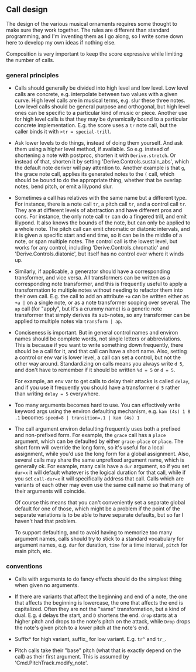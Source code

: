 ## Call design

The design of the various musical ornaments requires some thought to make sure
they work together.  The rules are different than standard programming, and
I'm inventing them as I go along, so I write some down here to develop my own
ideas if nothing else.

Composition is very important to keep the score expressive while limiting the
number of calls.

### general principles

- Calls should generally be divided into high level and low level.  Low level
calls are concrete, e.g. interpolate between two values with a given curve.
High level calls are in musical terms, e.g. slur these three notes.  Low level
calls should be general purpose and orthogonal, but high level ones can be
specific to a particular kind of music or piece.  Another use for high level
calls is that they may be dynamically bound to a particular concrete
implementation.  E.g. the score uses a `tr` note call, but the caller binds it
with `>tr = special-trill`.

- Ask lower levels to do things, instead of doing them yourself.  And ask them
using a higher level method, if available.  So e.g. instead of shortening a
note with postproc, shorten it with `Derive.stretch`.  Or instead of that,
shorten it by setting 'Derive.Controls.sustain_abs', which the default note
deriver will pay attention to.  Another example is that `g`, the grace note
call, applies its generated notes to the `(` call, which should be bound to do
the appropriate thing, whether that be overlap notes, bend pitch, or emit a
lilypond slur.

- Sometimes a call has relatives with the same name but a different type.  For
instance, there is a note call `tr`, a pitch call `tr`, and a control call
`tr`.  They are at different levels of abstraction and have different pros and
cons.  For instance, the only note call `tr` can do a fingered trill, and emit
lilypond.  It also knows the bounds of the note, but can only be applied to a
whole note.  The pitch call can emit chromatic or diatonic intervals, and it
is given a specific start and end time, so it can be in the middle of a note,
or span multiple notes.  The control call is the lowest level, but works for
any control, including 'Derive.Controls.chromatic' and
'Derive.Controls.diatonic', but itself has no control over where it winds up.

- Similarly, if applicable, a generator should have a corresponding
transformer, and vice versa.  All transformers can be written as a
corresponding note transformer, and this is frequently useful to apply a
transformation to multiple notes without needing to refactor them into their
own call.  E.g. the call to add an attribute `+a` can be written either as
`+a |` on a single note, or as a note transformer scoping over several.  The
`ap` call (for "apply", but it's a crummy name) is a generic note transformer
that simply derives its sub-notes, so any transformer can be applied to
multiple notes via `transform | ap`.

- Conciseness is important.  But in general control names and environ names
should be complete words, not single letters or abbreviations.  This is because
if you want to write something down frequently, there should be a call for it,
and that call can have a short name.  Also, setting a control or env var is
lower level, a call can set a control, but not the other way around.
Standardizing on calls means you always write `d 5`, and don't have to remember
if it should be written `%d = 5` or `d = 5`.

    For example, an env var to get calls to delay their attacks is called
`delay`, and if you use it frequently you should have a transformer `d 5`
rather than writing `delay = 5` everywhere.

- Too many arguments becomes hard to use.  You can effectively write keyword
args using the environ defaulting mechanism, e.g.
`kam (4s) 1 8 .1` becomes `speed=8 | transition=.1 | kam (4s) 1`

- The call argument environ defaulting frequently uses both a prefixed and
non-prefixed form.  For example, the `grace` call has a `place` argument,
which can be defaulted by either `grace-place` or `place`.  The short form
will override the long form, so it's useful for a local assignment, while you'd
use the long form for a global assignment.  Also, several calls may share the
same unprefixed argument name, which is generally ok.  For example, many
calls have a `dur` argument, so if you set `dur=x` it will default whatever
is the logical duration for that call, while if you set `call-dur=x` it will
specifically address that call.  Calls which are variants of each other may
even use the same call name so that many of their arguments will coincide.

    Of course this means that you can't conveniently set a separate global
default for one of those, which might be a problem if the point of the separate
variations is to be able to have separate defaults, but so far I haven't had
that problem.

    To support defaulting, and to avoid having to memorize too many argument
names, calls should try to stick to a standard vocabulary for argument names,
e.g. `dur` for duration, `time` for a time interval, `pitch` for main pitch,
etc.


### conventions

- Calls with arguments to do fancy effects should do the simplest thing when
given no arguments.

- If there are variants that affect the beginning and end of a note, the one
that affects the beginning is lowercase, the one that affects the end is
capitalized.  Often they are not the "same" transformation, but a kind of dual.
E.g. `d` delays the start, and `D` shortens the end.  `drop` starts at a higher
pitch and drops to the note's pitch on the attack, while `Drop` drops the
note's given pitch to a lower pitch at the note's end.

- Suffix^ for high variant, suffix_ for low variant.  E.g. `tr^` and `tr_`.

- Pitch calls take their "base" pitch (what that is exactly depend on the call)
as their first argument.  This is assumed by 'Cmd.PitchTrack.modify_note'.
